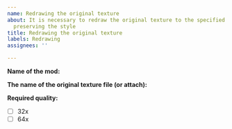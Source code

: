 ```yaml
---
name: Redrawing the original texture
about: It is necessary to redraw the original texture to the specified quality while
  preserving the style
title: Redrawing the original texture
labels: Redrawing
assignees: ''

---
```


**Name of the mod:**


**The name of the original texture file (or attach):**


**Required quality:**
- [ ] 32x
- [ ] 64x
